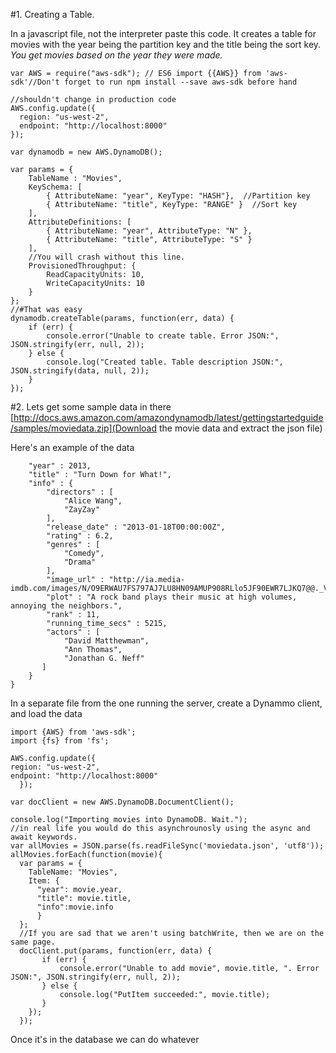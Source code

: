 #1. Creating a Table.

In a javascript file, not the interpreter paste this code.
It creates a table for movies with the year being the partition key and the
title being the sort key. *You get movies based on the year they were made.*

```
var AWS = require("aws-sdk"); // ES6 import {{AWS}} from 'aws-sdk'//Don't forget to run npm install --save aws-sdk before hand

//shouldn't change in production code
AWS.config.update({
  region: "us-west-2",
  endpoint: "http://localhost:8000"
});

var dynamodb = new AWS.DynamoDB();

var params = {
    TableName : "Movies",
    KeySchema: [       
        { AttributeName: "year", KeyType: "HASH"},  //Partition key
        { AttributeName: "title", KeyType: "RANGE" }  //Sort key
    ],
    AttributeDefinitions: [       
        { AttributeName: "year", AttributeType: "N" },
        { AttributeName: "title", AttributeType: "S" }
    ],
    //You will crash without this line.
    ProvisionedThroughput: {       
        ReadCapacityUnits: 10,
        WriteCapacityUnits: 10
    }
};
//#That was easy
dynamodb.createTable(params, function(err, data) {
    if (err) {
        console.error("Unable to create table. Error JSON:", JSON.stringify(err, null, 2));
    } else {
        console.log("Created table. Table description JSON:", JSON.stringify(data, null, 2));
    }
});
```

#2. Lets get some sample data in there
[http://docs.aws.amazon.com/amazondynamodb/latest/gettingstartedguide/samples/moviedata.zip](Download the movie data and extract the json file)

Here's an example of the data
```{
    "year" : 2013,
    "title" : "Turn Down for What!",
    "info" : {
        "directors" : [
            "Alice Wang",
            "ZayZay"
        ],
        "release_date" : "2013-01-18T00:00:00Z",
        "rating" : 6.2,
        "genres" : [
            "Comedy",
            "Drama"
        ],
        "image_url" : "http://ia.media-imdb.com/images/N/O9ERWAU7FS797AJ7LU8HN09AMUP908RLlo5JF90EWR7LJKQ7@@._V1_SX400_.jpg",
        "plot" : "A rock band plays their music at high volumes, annoying the neighbors.",
        "rank" : 11,
        "running_time_secs" : 5215,
        "actors" : [
            "David Matthewman",
            "Ann Thomas",
            "Jonathan G. Neff"
       ]
    }
}
```

In a separate file from the one running the server, create a Dynammo client, and load the data
```
import {AWS} from 'aws-sdk';
import {fs} from 'fs';

AWS.config.update({
region: "us-west-2",
endpoint: "http://localhost:8000"
  });

var docClient = new AWS.DynamoDB.DocumentClient();

console.log("Importing movies into DynamoDB. Wait.");
//in real life you would do this asynchrounosly using the async and await keywords.
var allMovies = JSON.parse(fs.readFileSync('moviedata.json', 'utf8'));
allMovies.forEach(function(movie){
  var params = {
    TableName: "Movies",
    Item: {
      "year": movie.year,
      "title": movie.title,
      "info":movie.info
      }
  };
  //If you are sad that we aren't using batchWrite, then we are on the same page.
  docClient.put(params, function(err, data) {
       if (err) {
           console.error("Unable to add movie", movie.title, ". Error JSON:", JSON.stringify(err, null, 2));
       } else {
           console.log("PutItem succeeded:", movie.title);
       }
    });
  });
  ```


Once it's in the database we can do whatever
